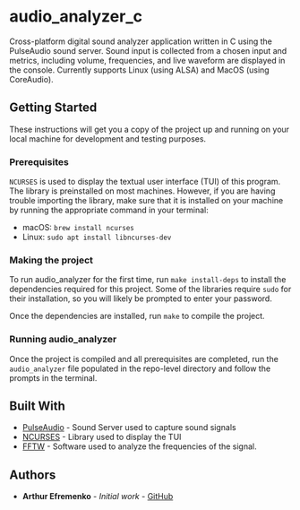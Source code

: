 # audio_analyzer_c

Cross-platform digital sound analyzer application written in C using the PulseAudio sound server.
Sound input is collected from a chosen input and metrics, including volume, frequencies, and live waveform are displayed in the console.
Currently supports Linux (using ALSA) and MacOS (using CoreAudio).

## Getting Started

These instructions will get you a copy of the project up and running on your local machine for development and testing purposes.

### Prerequisites

`NCURSES` is used to display the textual user interface (TUI) of this program. The library is preinstalled on most machines. However, if you are having trouble importing the library, make sure that it is installed on your machine by running the appropriate command in your terminal:

- macOS: `brew install ncurses`
- Linux: `sudo apt install libncurses-dev`

### Making the project

To run audio_analyzer for the first time, run `make install-deps` to install the dependencies required for this project. Some of the libraries require `sudo` for their installation, so you will likely be prompted to enter your password.

Once the dependencies are installed, run `make` to compile the project.

### Running audio_analyzer

Once the project is compiled and all prerequisites are completed, run the `audio_analyzer` file populated in the repo-level directory and follow the prompts in the terminal.

## Built With

* [PulseAudio](https://www.freedesktop.org/wiki/Software/PulseAudio/) - Sound Server used to capture sound signals
* [NCURSES](https://tldp.org/HOWTO/NCURSES-Programming-HOWTO/) - Library used to display the TUI
* [FFTW](https://www.fftw.org/) - Software used to analyze the frequencies of the signal.

## Authors

* **Arthur Efremenko** - *Initial work* - [GitHub](https://github.com/aefremenko24)